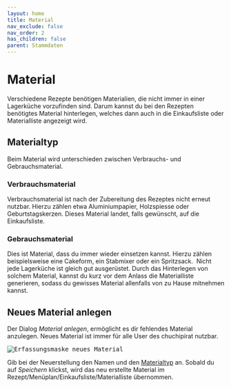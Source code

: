 ```yaml
---
layout: home
title: Material
nav_exclude: false
nav_order: 2
has_children: false
parent: Stammdaten
---
```

# Material

Verschiedene Rezepte benötigen Materialien, die nicht immer in einer Lagerküche vorzufinden sind. Darum kannst du bei den Rezepten benötigtes Material hinterlegen, welches dann auch in die Einkaufsliste oder Materialliste angezeigt wird.

## Materialtyp

Beim Material wird unterschieden zwischen Verbrauchs- und Gebrauchsmaterial.

### Verbrauchsmaterial

Verbrauchsmaterial ist nach der Zubereitung des Rezeptes nicht erneut nutzbar. Hierzu zählen etwa Aluminiumpapier, Holzspiesse oder Geburtstagskerzen. Dieses Material landet, falls gewünscht, auf die Einkaufsliste.

### Gebrauchsmaterial

Dies ist Material, dass du immer wieder einsetzen kannst. Hierzu zählen beispielsweise eine Cakeform, ein Stabmixer oder ein Spritzsack. 
Nicht jede Lagerküche ist gleich gut ausgerüstet. Durch das Hinterlegen von solchem Material, kannst du kurz vor dem Anlass die Materialliste generieren, sodass du gewisses Material allenfalls von zu Hause mitnehmen kannst.

## Neues Material anlegen

Der Dialog _Material anlegen_, ermöglicht es dir fehlendes Material anzulegen. Neues Material ist immer für alle User des chuchipirat nutzbar.

<kbd> <img src="https://raw.githubusercontent.com/wiki/gcettuzz/chuchipirat/material/create_material.png" alt="Erfassungsmaske neues Material"/> </kbd>

Gib bei der Neuerstellung den Namen und den [Materialtyp](#materialtyp) an. Sobald du auf _Speichern_ klickst, wird das neu erstellte Material im Rezept/Menüplan/Einkaufsliste/Materialliste übernommen.



